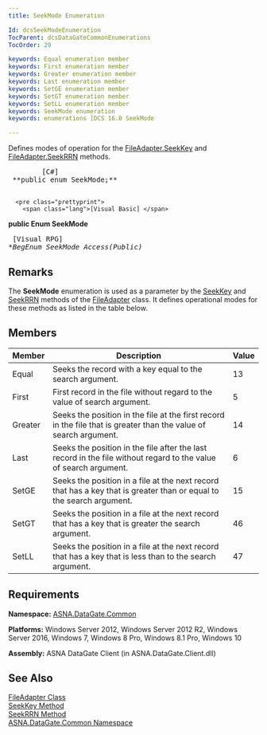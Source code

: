 ```yaml
---
title: SeekMode Enumeration

Id: dcsSeekModeEnumeration
TocParent: dcsDataGateCommonEnumerations
TocOrder: 29

keywords: Equal enumeration member
keywords: First enumeration member
keywords: Greater enumeration member
keywords: Last enumeration member
keywords: SetGE enumeration member
keywords: SetGT enumeration member
keywords: SetLL enumeration member
keywords: SeekMode enumeration
keywords: enumerations [DCS 16.0 SeekMode

---
```


Defines modes of operation for the [FileAdapter.SeekKey](file-adapter-class-seek-key-method.html) and [FileAdapter.SeekRRN](file-adapter-class-seek-rrn-method.html) methods.
<pre class="prettyprint">
        <span class="lang">[C#]</span>
 **public enum SeekMode;** 
      </pre>
      <pre class="prettyprint">
        <span class="lang">[Visual Basic] </span>
 **public Enum SeekMode** 
      </pre>
      <pre class="prettyprint">
        <span class="lang">[Visual RPG]</span>
 **BegEnum SeekMode Access(*Public)** 
      </pre>

## Remarks

The **SeekMode** enumeration is used as a parameter by the [ SeekKey](file-adapter-class-seek-key-method.html) and [SeekRRN](file-adapter-class-seek-rrn-method.html) methods of the [FileAdapter](file-adapter-class.html) class. It defines operational modes for these methods as listed in the table below.
## Members



| Member | Description | Value |
| ---- | ---- | ---- |
| Equal | Seeks the record with a key equal to the search argument. | 13 |
| First | First record in the file without regard to the value of search argument. | 5 |
| Greater | Seeks the position in the file at the first record in the file that is greater than the value of search argument. | 14 |
| Last | Seeks the position in the file after the last record in the file without regard to the value of search argument. | 6 |
| SetGE | Seeks the position in a file at the next record that has a key that is greater than or equal to the search argument. | 15 |
| SetGT | Seeks the position in a file at the next record that has a key that is greater the search argument. | 46 |
| SetLL | Seeks the position in a file at the next record that has a key that is less than to the search argument. | 47 |



## Requirements

**Namespace:** [ASNA.DataGate.Common](datagate-common-namespace.html) 

**Platforms:** Windows Server 2012, Windows Server 2012 R2, Windows Server 2016, Windows 7, Windows 8 Pro, Windows 8.1 Pro, Windows 10

**Assembly:** ASNA DataGate Client (in ASNA.DataGate.Client.dll)
## See Also


[FileAdapter Class](file-adapter-class.html)
      <br />
[SeekKey Method](file-adapter-class-seek-key-method.html)
      <br />
[SeekRRN Method](file-adapter-class-seek-rrn-method.html) <br />
[ASNA.DataGate.Common Namespace](datagate-common-namespace.html)

